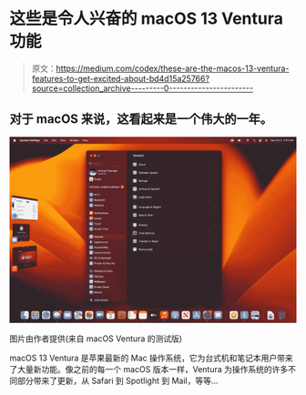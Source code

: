 # 这些是令人兴奋的 macOS 13 Ventura 功能

> 原文：<https://medium.com/codex/these-are-the-macos-13-ventura-features-to-get-excited-about-bd4d15a25766?source=collection_archive---------0----------------------->

## 对于 macOS 来说，这看起来是一个伟大的一年。

![](img/06c6db73183a29ea95333b3f2f55dcea.png)

图片由作者提供(来自 macOS Ventura 的测试版)

macOS 13 Ventura 是苹果最新的 Mac 操作系统，它为台式机和笔记本用户带来了大量新功能。像之前的每一个 macOS 版本一样，Ventura 为操作系统的许多不同部分带来了更新，从 Safari 到 Spotlight 到 Mail，等等…